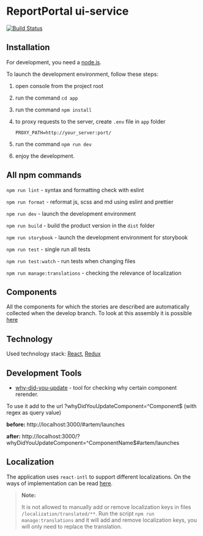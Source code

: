 # ReportPortal ui-service

[![Build Status](https://semaphoreci.com/api/v1/lexecon/rp_service-ui/branches/develop/shields_badge.svg)](https://semaphoreci.com/lexecon/rp_service-ui)

## Installation

For development, you need a [node.js](https://nodejs.org).

To launch the development environment, follow these steps:

1.  open console from the project root
2.  run the command `cd app`
3.  run the command `npm install`
4.  to proxy requests to the server, create `.env` file in `app` folder

    ```
    PROXY_PATH=http://your_server:port/
    ```

5.  run the command `npm run dev`
6.  enjoy the development.

## All npm commands

`npm run lint` - syntax and formatting check with eslint

`npm run format` - reformat js, scss and md using eslint and prettier

`npm run dev` - launch the development environment

`npm run build` - build the product version in the `dist` folder

`npm run storybook` - launch the development environment for storybook

`npm run test` - single run all tests

`npm run test:watch` - run tests when changing files

`npm run manage:translations` - checking the relevance of localization

## Components

All the components for which the stories are described are automatically collected when the develop branch. To look at this assembly it is possible [here](http://reportportal.io/service-ui/index.html)

## Technology

Used technology stack: [React](https://reactjs.org/), [Redux](https://redux.js.org/)

## Development Tools

* [why-did-you-update](https://github.com/maicki/why-did-you-update) - tool for checking why certain component rerender.

To use it add to the url ?whyDidYouUpdateComponent=^Component$ (with regex as query value)

**before:** http://localhost:3000/#artem/launches

**after:** http://localhost:3000/?whyDidYouUpdateComponent=^ComponentName$#artem/launches

## Localization

The application uses `react-intl` to support different localizations. On the ways of implementation can be read [here](https://github.com/yahoo/react-intl/wiki).

> **Note:**
>
> It is not allowed to manually add or remove localization keys in files `/localization/translated/**`. Run the script `npm run manage:translations` and it will add and remove localization keys, you will only need to replace the translation.
